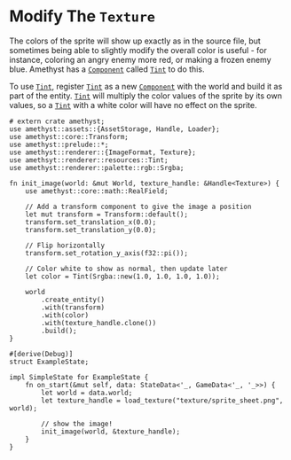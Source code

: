 # Modify The `Texture`

The colors of the sprite will show up exactly as in the source file,
but sometimes being able to slightly modify the overall color
is useful - for instance, coloring an angry enemy more red, or
making a frozen enemy blue. Amethyst has a [`Component`][doc_component] called
[`Tint`][doc_tint] to do this.

To use [`Tint`][doc_tint], register [`Tint`][doc_tint] as a new
[`Component`][doc_component] with the world and build it as part of the entity.
[`Tint`][doc_tint] will multiply the color values of the sprite by its
own values, so a [`Tint`][doc_tint] with a white color will have no
effect on the sprite.

```rust,edition2018,no_run,noplaypen
# extern crate amethyst;
use amethyst::assets::{AssetStorage, Handle, Loader};
use amethyst::core::Transform;
use amethyst::prelude::*;
use amethyst::renderer::{ImageFormat, Texture};
use amethsyt::renderer::resources::Tint;
use amethyst::renderer::palette::rgb::Srgba;

fn init_image(world: &mut World, texture_handle: &Handle<Texture>) {
    use amethyst::core::math::RealField;

    // Add a transform component to give the image a position
    let mut transform = Transform::default();
    transform.set_translation_x(0.0);
    transform.set_translation_y(0.0);
    
    // Flip horizontally
    transform.set_rotation_y_axis(f32::pi());

    // Color white to show as normal, then update later
    let color = Tint(Srgba::new(1.0, 1.0, 1.0, 1.0));

    world
        .create_entity()
        .with(transform)
        .with(color)
        .with(texture_handle.clone())
        .build();
}

#[derive(Debug)]
struct ExampleState;

impl SimpleState for ExampleState {
    fn on_start(&mut self, data: StateData<'_, GameData<'_, '_>>) {
        let world = data.world;
        let texture_handle = load_texture("texture/sprite_sheet.png", world);

        // show the image!
        init_image(world, &texture_handle);
    }
}
```

[doc_tint]: https://docs-src.amethyst.rs/stable/amethyst_rendy/resources/struct.Tint.html
[doc_component]: https://docs-src.amethyst.rs/stable/specs/trait.Component.html
